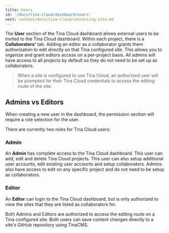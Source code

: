```yaml
---
title: Users
id: '/docs/tina-cloud/dashboard/users'
next: content/docs/tina-cloud/connecting-site.md
---
```


The **User** section of the Tina Cloud dashboard allows external users to be invited to the Tina Cloud dashboard. Within each project, there is a **Collaborators'** tab. Adding an editor as a collaborator grants them authorization to edit directly on that Tina configured site. This allows you to organize and grant editors access on a per-project basis. All admins will have access to all projects by default so they do not need to be set up as collaborators.

> When a site is configured to use Tina Cloud, an authorized user will be prompted for their Tina Cloud credentials to access the editing route of the site.

## Admins vs Editors

When creating a new user in the dashboard, the permission section will require a role selection for the user.

There are currently two roles for Tina Cloud users:

### Admin

An **Admin** has complete access to the Tina Cloud dashboard. This user can add, edit and delete Tina Cloud projects. This user can also setup additional user accounts, edit existing user accounts and setup collaborators. Admins also have access to edit on any specific project and do not need to be setup as collaborators.

### Editor

An **Editor** can login to the Tina Cloud dashboard, but is only authorized to view the sites that they are listed as collaborators for.

Both Admins and Editors are authorized to access the editing route on a Tina configured site. Both users can save content changes directly to a site's GitHub repository using TinaCMS.
